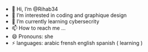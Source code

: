- 👋 Hi, I’m @Rihab34
- 👀 I’m interested in coding and  graphique design
- 🌱 I’m currently learning cybersecrity
- 📫 How to reach me ...
- 😄 Pronouns: she 
- ⚡ languages: arabic frensh english spanish ( learning )

<!---
Rihab34/Rihab34 is a ✨ special ✨ repository because its `README.md` (this file) appears on your GitHub profile.
You can click the Preview link to take a look at your changes.
--->

